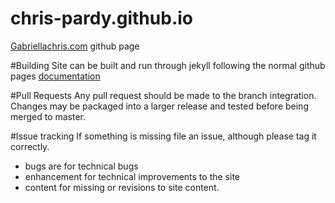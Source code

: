 # chris-pardy.github.io
[Gabriellachris.com](http://gabriellachris.com) github page

#Building
Site can be built and run through jekyll following the normal github pages [documentation](https://pages.github.com/)

#Pull Requests
Any pull request should be made to the branch integration. Changes may be packaged into a larger release and tested before being merged to master.

#Issue tracking
If something is missing file an issue, although please tag it correctly.
* bugs are for technical bugs
* enhancement for technical improvements to the site
* content for missing or revisions to site content.
